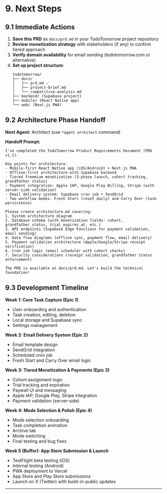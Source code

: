 # 9. Next Steps

## 9.1 Immediate Actions

1. **Save this PRD** as `docs/prd.md` in your TodoTomorrow project repository
2. **Review monetization strategy** with stakeholders (if any) to confirm tiered approach
3. **Verify domain availability** for email sending (todotomorrow.com or alternative)
4. **Set up project structure**:
   ```
   todotomorrow/
   ├── docs/
   │   ├── prd.md ✅
   │   ├── project-brief.md
   │   └── competitive-analysis.md
   ├── backend/ (Supabase project)
   ├── mobile/ (React Native app)
   └── web/ (Next.js PWA)
   ```

## 9.2 Architecture Phase Handoff

**Next Agent:** Architect (use `*agent architect` command)

**Handoff Prompt:**
```
I've completed the TodoTomorrow Product Requirements Document (PRD v1.1). 

Key points for architecture:
- Mobile-first React Native app (iOS/Android) + Next.js PWA
- Offline-first architecture with Supabase backend
- Tiered freemium monetization (3-phase launch, cohort tracking, grandfather status)
- Payment integration: Apple IAP, Google Play Billing, Stripe (with server-side validation)
- Email delivery system: Supabase cron job + SendGrid
- Two workflow modes: Fresh Start (reset daily) and Carry Over (task persistence)

Please create architecture.md covering:
1. System architecture diagram
2. Database schema (with monetization fields: cohort, grandfather_status, trial_expires_at, etc.)
3. API endpoints (Supabase Edge Functions for payment validation, email sending)
4. Data flow diagrams (offline sync, payment flow, email delivery)
5. Payment validation architecture (Apple/Google/Stripe receipt verification)
6. Cron job logic (email scheduler with cohort checks)
7. Security considerations (receipt validation, grandfather status enforcement)

The PRD is available at docs/prd.md. Let's build the technical foundation!
```

## 9.3 Development Timeline

**Week 1: Core Task Capture (Epic 1)**
- User onboarding and authentication
- Task creation, editing, deletion
- Local storage and Supabase sync
- Settings management

**Week 2: Email Delivery System (Epic 2)**
- Email template design
- SendGrid integration
- Scheduled cron job
- Fresh Start and Carry Over email logic

**Week 3: Tiered Monetization & Payments (Epic 3)**
- Cohort assignment logic
- Trial tracking and expiration
- Paywall UI and messaging
- Apple IAP, Google Play, Stripe integration
- Payment validation (server-side)

**Week 4: Mode Selection & Polish (Epic 4)**
- Mode selection onboarding
- Task completion animation
- Archive tab
- Mode switching
- Final testing and bug fixes

**Week 5 (Buffer): App Store Submission & Launch**
- TestFlight beta testing (iOS)
- Internal testing (Android)
- PWA deployment to Vercel
- App Store and Play Store submissions
- Launch on X (Twitter) with build-in-public updates

---
